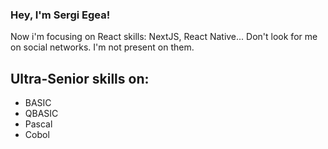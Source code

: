 ### Hey, I'm Sergi Egea! 
Now i'm focusing on React skills: NextJS, React Native...
Don't look for me on social networks. I'm not present on them.

## Ultra-Senior skills on:
- BASIC
- QBASIC
- Pascal
- Cobol
